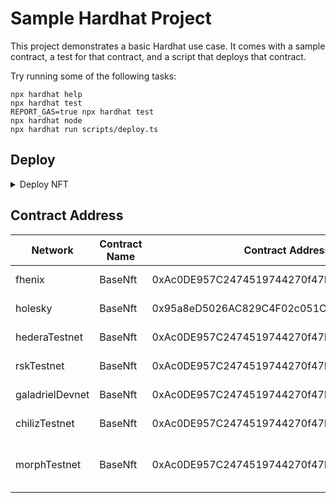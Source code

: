 # Sample Hardhat Project

This project demonstrates a basic Hardhat use case. It comes with a sample contract, a test for that contract, and a script that deploys that contract.

Try running some of the following tasks:

```shell
npx hardhat help
npx hardhat test
REPORT_GAS=true npx hardhat test
npx hardhat node
npx hardhat run scripts/deploy.ts
```

## Deploy

<details>
<summary>Deploy NFT</summary>

- change directory

```bash
cd ../../
```

- holesky

```bash
yarn backend deploy:nft --network holesky
```

- hederaTestnet

```bash
yarn backend deploy:nft --network hederaTestnet
```

- rskTestnet

```bash
yarn backend deploy:nft --network rskTestnet
```

- galadrielDevnet

```bash
yarn backend deploy:nft --network galadrielDevnet
```

- chilizTestnet

```bash
yarn backend deploy:nft --network chilizTestnet
```

- morphTestnet

```bash
yarn backend deploy:nft --network morphTestnet
```

</details>

## Contract Address

| Network | Contract Name | Contract Address | Explorer |
| ------- | ----------------- | ----------------- | -------- |
| fhenix | BaseNft | 0xAc0DE957C2474519744270f47DEef57FFF088F60 | [https://explorer.helium.fhenix.zone/address/0xAc0DE957C2474519744270f47DEef57FFF088F60](https://explorer.helium.fhenix.zone/address/0xAc0DE957C2474519744270f47DEef57FFF088F60) |
| holesky | BaseNft | 0x95a8eD5026AC829C4F02c051C2553891c9fD98C7 | [https://holesky.etherscan.io/address/0x95a8eD5026AC829C4F02c051C2553891c9fD98C7](https://holesky.etherscan.io/address/0x95a8eD5026AC829C4F02c051C2553891c9fD98C7) |
| hederaTestnet | BaseNft | 0xAc0DE957C2474519744270f47DEef57FFF088F60 | [https://explorer.arkhia.io/testnet/contract/0.0.4799318](https://explorer.arkhia.io/testnet/contract/0.0.4799318) |
| rskTestnet | BaseNft | 0xAc0DE957C2474519744270f47DEef57FFF088F60 | [https://explorer.testnet.rootstock.io/address/0xac0de957c2474519744270f47deef57fff088f60](https://explorer.testnet.rootstock.io/address/0xac0de957c2474519744270f47deef57fff088f60) |
| galadrielDevnet | BaseNft | 0xAc0DE957C2474519744270f47DEef57FFF088F60 | [https://explorer.galadriel.com/address/0xAc0DE957C2474519744270f47DEef57FFF088F60](https://explorer.galadriel.com/address/0xAc0DE957C2474519744270f47DEef57FFF088F60) |
| chilizTestnet | BaseNft | 0xAc0DE957C2474519744270f47DEef57FFF088F60 | [https://testnet.chiliscan.com/address/0xAc0DE957C2474519744270f47DEef57FFF088F60](https://testnet.chiliscan.com/address/0xAc0DE957C2474519744270f47DEef57FFF088F60) |
| morphTestnet | BaseNft | 0xAc0DE957C2474519744270f47DEef57FFF088F60 | [https://explorer-holesky.morphl2.io/address/0xAc0DE957C2474519744270f47DEef57FFF088F60](https://explorer-holesky.morphl2.io/address/0xAc0DE957C2474519744270f47DEef57FFF088F60) |
